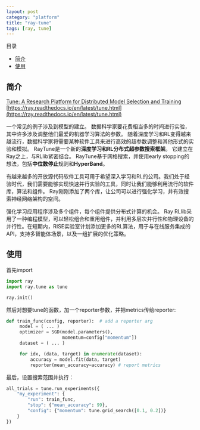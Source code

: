 ```yaml
---
layout: post
category: "platform"
title: "ray-tune"
tags: [ray, tune]
---
```


目录

<!-- TOC -->

- [简介](#%E7%AE%80%E4%BB%8B)
- [使用](#%E4%BD%BF%E7%94%A8)

<!-- /TOC -->

## 简介

[Tune: A Research Platform for Distributed Model Selection and Training](https://arxiv.org/pdf/1807.05118v1.pdf)
[https://ray.readthedocs.io/en/latest/tune.html](https://ray.readthedocs.io/en/latest/tune.html)

一个常见的例子涉及到模型的建立。 数据科学家要花费相当多的时间进行实验，其中许多涉及调整他们最爱的机器学习算法的参数。 随着深度学习和RL变得越来越流行，数据科学家将需要某种软件工具来进行高效的超参数调整和其他形式的实验和模拟。 RayTune是一个新的**深度学习和RL分布式超参数搜索框架**。 它建立在Ray之上，与RLlib紧密结合。 RayTune基于网格搜索，并使用early stopping的想法，包括**中位数停止**规则和**HyperBand**。

有越来越多的开放源代码软件工具可用于希望深入学习和RL的公司。我们处于经验时代，我们需要能够实现快速并行实验的工具，同时让我们能够利用流行的软件库，算法和组件。 Ray刚刚添加了两个库，让公司可以进行强化学习，并有效搜索神经网络架构的空间。

强化学习应用程序涉及多个组件，每个组件提供分布式计算的机会。 Ray RLlib采用了一种编程模型，可以轻松组合和重用组件，并利用多层次并行性和物理设备的并行性。在短期内，RISE实验室计划添加更多的RL算法，用于与在线服务集成的API，支持多智能体场景，以及一组扩展的优化策略。

## 使用

首先import

```python
import ray
import ray.tune as tune

ray.init()
```

然后对想要tune的函数，加一个reporter参数，并把metrics传给reporter:

```python
def train_func(config, reporter):  # add a reporter arg
     model = ( ... )
     optimizer = SGD(model.parameters(),
                     momentum=config["momentum"])
     dataset = ( ... )

     for idx, (data, target) in enumerate(dataset):
         accuracy = model.fit(data, target)
         reporter(mean_accuracy=accuracy) # report metrics
```

最后，设置搜索范围并执行：

```python
all_trials = tune.run_experiments({
    "my_experiment": {
        "run": train_func,
        "stop": {"mean_accuracy": 99},
        "config": {"momentum": tune.grid_search([0.1, 0.2])}
    }
})
```
